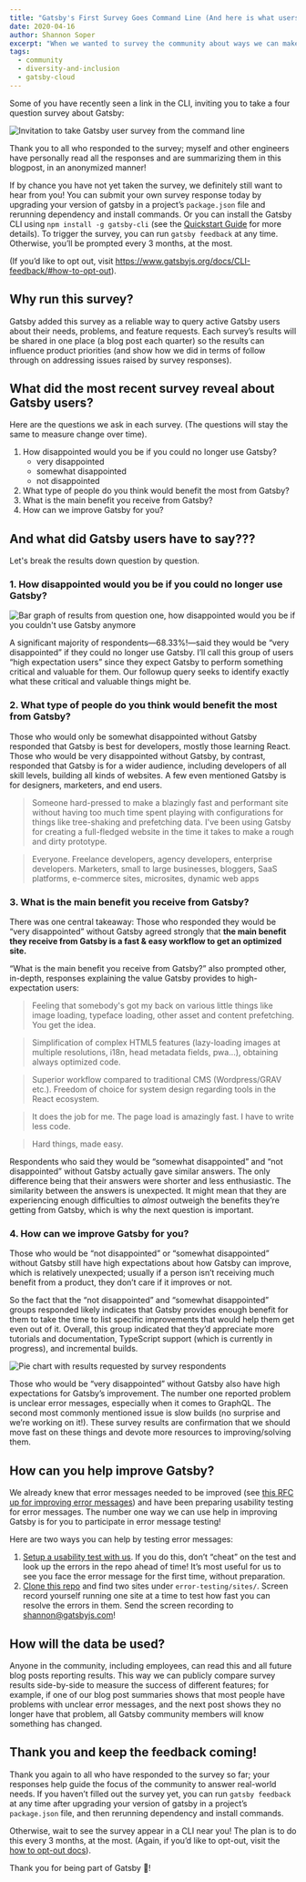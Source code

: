 ```yaml
---
title: "Gatsby's First Survey Goes Command Line (And here is what users have to say so far)"
date: 2020-04-16
author: Shannon Soper
excerpt: "When we wanted to survey the community about ways we can make Gatsby better, the command line just felt like the right place to ask. Here's what you told us. (And if you didn't get a chance to respond, we'd still love to hear from you)."
tags:
  - community
  - diversity-and-inclusion
  - gatsby-cloud
---
```


Some of you have recently seen a link in the CLI, inviting you to take a four question survey about Gatsby:

![Invitation to take Gatsby user survey from the command line](./survey-screenshot.png)

Thank you to all who responded to the survey; myself and other engineers have personally read all the responses and are summarizing them in this blogpost, in an anonymized manner!

If by chance you have not yet taken the survey, we definitely still want to hear from you! You can submit your own survey response today by upgrading your version of gatsby in a project’s `package.json` file and rerunning dependency and install commands. Or you can install the Gatsby CLI using `npm install -g gatsby-cli` (see the [Quickstart Guide](https://www.gatsbyjs.org/docs/quick-start/) for more details). To trigger the survey, you can run `gatsby feedback` at any time. Otherwise, you’ll be prompted every 3 months, at the most.

(If you’d like to opt out, visit https://www.gatsbyjs.org/docs/CLI-feedback/#how-to-opt-out).

## Why run this survey?

Gatsby added this survey as a reliable way to query active Gatsby users about their needs, problems, and feature requests. Each survey’s results will be shared in one place (a blog post each quarter) so the results can influence product priorities (and show how we did in terms of follow through on addressing issues raised by survey responses).

## What did the most recent survey reveal about Gatsby users?

Here are the questions we ask in each survey. (The questions will stay the same to measure change over time).

1.  How disappointed would you be if you could no longer use Gatsby?
    - very disappointed
    - somewhat disappointed
    - not disappointed
2.  What type of people do you think would benefit the most from Gatsby?
3.  What is the main benefit you receive from Gatsby?
4.  How can we improve Gatsby for you?

## And what did Gatsby users have to say???

Let's break the results down question by question.

### 1. How disappointed would you be if you could no longer use Gatsby?

![Bar graph of results from question one, how disappointed would you be if you couldn't use Gatsby anymore](./question_one.png "Bar graph question one results")

A significant majority of respondents—68.33%!—said they would be “very disappointed” if they could no longer use Gatsby. I’ll call this group of users “high expectation users” since they expect Gatsby to perform something critical and valuable for them. Our followup query seeks to identify exactly what these critical and valuable things might be.

### 2. What type of people do you think would benefit the most from Gatsby?

Those who would only be somewhat disappointed without Gatsby responded that Gatsby is best for developers, mostly those learning React. Those who would be very disappointed without Gatsby, by contrast, responded that Gatsby is for a wider audience, including developers of all skill levels, building all kinds of websites. A few even mentioned Gatsby is for designers, marketers, and end users.

> Someone hard-pressed to make a blazingly fast and performant site without having too much time spent playing with configurations for things like tree-shaking and prefetching data. I've been using Gatsby for creating a full-fledged website in the time it takes to make a rough and dirty prototype.

> Everyone. Freelance developers, agency developers, enterprise developers. Marketers, small to large businesses, bloggers, SaaS platforms, e-commerce sites, microsites, dynamic web apps

### 3. What is the main benefit you receive from Gatsby?

There was one central takeaway: Those who responded they would be “very disappointed” without Gatsby agreed strongly that **the main benefit they receive from Gatsby is a fast & easy workflow to get an optimized site.**

“What is the main benefit you receive from Gatsby?” also prompted other, in-depth, responses explaining the value Gatsby provides to high-expectation users:

> Feeling that somebody's got my back on various little things like image loading, typeface loading, other asset and content prefetching. You get the idea.

> Simplification of complex HTML5 features (lazy-loading images at multiple resolutions, i18n, head metadata fields, pwa...), obtaining always optimized code.

> Superior workflow compared to traditional CMS (Wordpress/GRAV etc.). Freedom of choice for system design regarding tools in the React ecosystem.

> It does the job for me. The page load is amazingly fast. I have to write less code.

> Hard things, made easy.

Respondents who said they would be “somewhat disappointed” and “not disappointed” without Gatsby actually gave similar answers. The only difference being that their answers were shorter and less enthusiastic. The similarity between the answers is unexpected. It might mean that they are experiencing enough difficulties to _almost_ outweigh the benefits they’re getting from Gatsby, which is why the next question is important.

### 4. How can we improve Gatsby for you?

Those who would be “not disappointed” or “somewhat disappointed” without Gatsby still have high expectations about how Gatsby can improve, which is relatively unexpected; usually if a person isn’t receiving much benefit from a product, they don’t care if it improves or not.

So the fact that the “not disappointed” and “somewhat disappointed” groups responded likely indicates that Gatsby provides enough benefit for them to take the time to list specific improvements that would help them get even out of it. Overall, this group indicated that they’d appreciate more tutorials and documentation, TypeScript support (which is currently in progress), and incremental builds.

![Pie chart with results requested by survey respondents](./improve_results.png "Chart showing responses to how Gatsby can improve survey question")

Those who would be “very disappointed” without Gatsby also have high expectations for Gatsby’s improvement. The number one reported problem is unclear error messages, especially when it comes to GraphQL. The second most commonly mentioned issue is slow builds (no surprise and we’re working on it!). These survey results are confirmation that we should move fast on these things and devote more resources to improving/solving them.

## How can you help improve Gatsby?

We already knew that error messages needed to be improved (see [this RFC up for improving error messages](https://github.com/gatsbyjs/rfcs/pull/37)) and have been preparing usability testing for error messages. The number one way we can use help in improving Gatsby is for you to participate in error message testing!

Here are two ways you can help by testing error messages:

1. [Setup a usability test with us](https://calendly.com/shannon-soper/gatsby-usability). If you do this, don’t “cheat” on the test and look up the errors in the repo ahead of time! It’s most useful for us to see you face the error message for the first time, without preparation.
2. [Clone this repo](https://github.com/gatsbyjs/error-testing) and find two sites under `error-testing/sites/`. Screen record yourself running one site at a time to test how fast you can resolve the errors in them. Send the screen recording to shannon@gatsbyjs.com!

## How will the data be used?

Anyone in the community, including employees, can read this and all future blog posts reporting results. This way we can publicly compare survey results side-by-side to measure the success of different features; for example, if one of our blog post summaries shows that most people have problems with unclear error messages, and the next post shows they no longer have that problem, all Gatsby community members will know something has changed.

## Thank you and keep the feedback coming!

Thank you again to all who have responded to the survey so far; your responses help guide the focus of the community to answer real-world needs. If you haven’t filled out the survey yet, you can run `gatsby feedback` at any time after upgrading your version of gatsby in a project’s `package.json` file, and then rerunning dependency and install commands.

Otherwise, wait to see the survey appear in a CLI near you! The plan is to do this every 3 months, at the most. (Again, if you’d like to opt-out, visit the [how to opt-out docs](/docs/CLI-feedback/#how-to-opt-out)).

Thank you for being part of Gatsby 💜!
